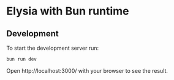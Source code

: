 # Elysia with Bun runtime

## Development
To start the development server run:
```bash
bun run dev
```

Open http://localhost:3000/ with your browser to see the result.